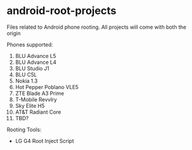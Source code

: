 # android-root-projects
Files related to Android phone rooting. All projects will come with both the origin

Phones supported:
1. BLU Advance L5
2. BLU Advance L4
3. BLU Studio J1
4. BLU C5L
5. Nokia 1.3
6. Hot Pepper Poblano VLE5
7. ZTE Blade A3 Prime
8. T-Mobile Revvlry
9. Sky Elite H5
10. AT&T Radiant Core
11. TBD?

Rooting Tools:
- LG G4 Root Inject Script
